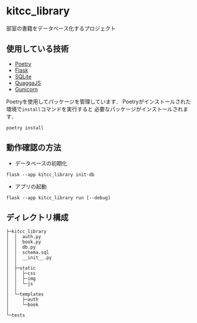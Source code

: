 # kitcc_library
部室の書籍をデータベース化するプロジェクト

## 使用している技術
- [Poetry](https://python-poetry.org/)
- [Flask](https://flask.palletsprojects.com/en/2.2.x/)
- [SQLite](https://sqlite.org/)
- [QuaggaJS](https://serratus.github.io/quaggaJS/)
- [Gunicorn](https://gunicorn.org/)

Poetryを使用してパッケージを管理しています．
Poetryがインストールされた環境で`install`コマンドを実行すると
必要なパッケージがインストールされます．
```
poetry install
```

## 動作確認の方法
- データベースの初期化
```
flask --app kitcc_library init-db
```

- アプリの起動
```
flask --app kitcc_library run [--debug]
```

## ディレクトリ構成
```
├─kitcc_library
│  │  auth.py
│  │  book.py
│  │  db.py
│  │  schema.sql
│  │  __init__.py
│  │
│  ├─static
│  │  ├─css
│  │  ├─img
│  │  └─js
│  │
│  └─templates
│     ├─auth
│     └─book
│
└─tests
```
